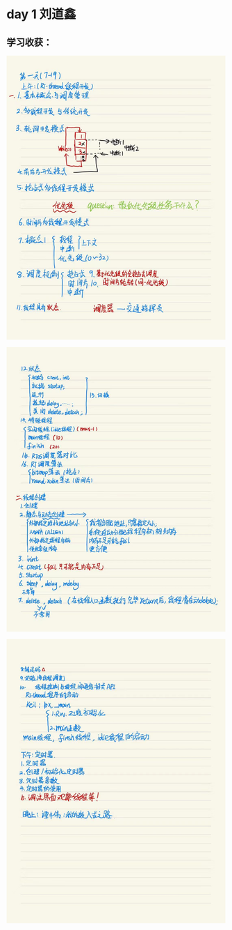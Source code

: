 # day 1 刘道鑫

## 学习收获：

![](./figure/day1-1.jpg)

![](./figure/day1-2.jpg)

![](./figure/day1-3.jpg)

